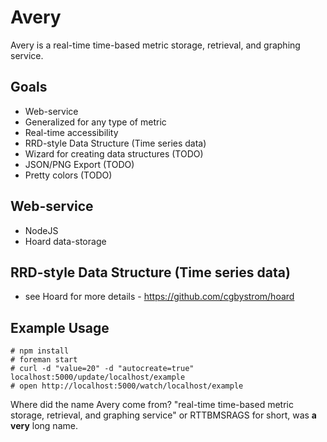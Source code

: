 Avery
==========================

Avery is a real-time time-based metric storage, retrieval, and graphing service.

Goals
------
* Web-service
* Generalized for any type of metric
* Real-time accessibility
* RRD-style Data Structure (Time series data)
* Wizard for creating data structures (TODO)
* JSON/PNG Export (TODO)
* Pretty colors (TODO)

Web-service
-----------
* NodeJS
* Hoard data-storage

RRD-style Data Structure (Time series data)
-------------------------------------------
* see Hoard for more details - https://github.com/cgbystrom/hoard

Example Usage
-------------
    # npm install
    # foreman start
    # curl -d "value=20" -d "autocreate=true" localhost:5000/update/localhost/example
    # open http://localhost:5000/watch/localhost/example

Where did the name Avery come from? "real-time time-based metric storage, retrieval, and graphing service" or RTTBMSRAGS for short, was **a very** long name.